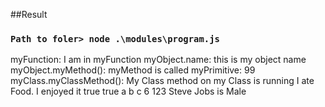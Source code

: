 ##Result
### `Path to foler> node .\modules\program.js`
myFunction: I am in myFunction
myObject.name: this is my object name
myObject.myMethod(): myMethod is called
myPrimitive: 99
myClass.myClassMethod(): My Class method on my Class is running
I ate Food. I enjoyed it
true
true
a
b
c
6
123
Steve  Jobs is Male
